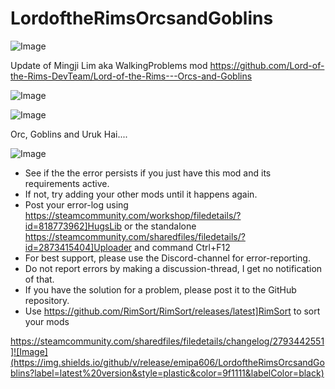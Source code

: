 # LordoftheRimsOrcsandGoblins

![Image](https://i.imgur.com/buuPQel.png)

Update of Mingji Lim aka WalkingProblems mod
https://github.com/Lord-of-the-Rims-DevTeam/Lord-of-the-Rims---Orcs-and-Goblins

![Image](https://i.imgur.com/pufA0kM.png)

	
![Image](https://i.imgur.com/Z4GOv8H.png)

Orc, Goblins and Uruk Hai....

![Image](https://i.imgur.com/PwoNOj4.png)



-  See if the the error persists if you just have this mod and its requirements active.
-  If not, try adding your other mods until it happens again.
-  Post your error-log using https://steamcommunity.com/workshop/filedetails/?id=818773962]HugsLib or the standalone https://steamcommunity.com/sharedfiles/filedetails/?id=2873415404]Uploader and command Ctrl+F12
-  For best support, please use the Discord-channel for error-reporting.
-  Do not report errors by making a discussion-thread, I get no notification of that.
-  If you have the solution for a problem, please post it to the GitHub repository.
-  Use https://github.com/RimSort/RimSort/releases/latest]RimSort to sort your mods



https://steamcommunity.com/sharedfiles/filedetails/changelog/2793442551]![Image](https://img.shields.io/github/v/release/emipa606/LordoftheRimsOrcsandGoblins?label=latest%20version&style=plastic&color=9f1111&labelColor=black)

